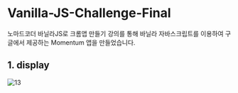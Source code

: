 # Vanilla-JS-Challenge-Final
노마드코더 바닐라JS로 크롬앱 만들기 강의를 통해 바닐라 자바스크립트를 이용하여 구글에서 제공하는 Momentum 앱을 만들었습니다. 
## 1. display
![13](https://user-images.githubusercontent.com/62588402/159166292-4212dec3-fff4-4b9d-b6db-922256c5155e.PNG)
